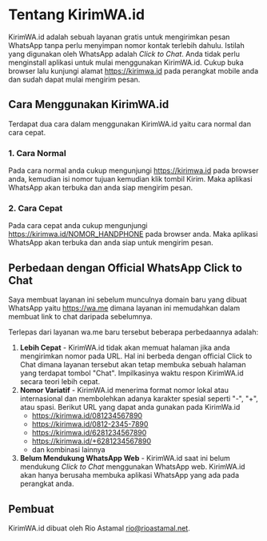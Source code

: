 # Tentang KirimWA.id

KirimWA.id adalah sebuah layanan gratis untuk mengirimkan pesan WhatsApp tanpa
perlu menyimpan nomor kontak terlebih dahulu. Istilah yang digunakan oleh WhatsApp adalah _Click to Chat_. Anda tidak perlu menginstall aplikasi untuk mulai menggunakan KirimWA.id. Cukup buka browser lalu kunjungi alamat https://kirimwa.id pada perangkat mobile anda dan sudah dapat mulai mengirim pesan.

## Cara Menggunakan KirimWA.id

Terdapat dua cara dalam menggunakan KirimWA.id yaitu cara normal dan cara
cepat.

### 1. Cara Normal

Pada cara normal anda cukup mengunjungi https://kirimwa.id pada browser anda,
kemudian isi nomor tujuan kemudian klik tombil Kirim. Maka aplikasi WhatsApp
akan terbuka dan anda siap mengirim pesan.

### 2. Cara Cepat

Pada cara cepat anda cukup mengunjungi https://kirimwa.id/NOMOR_HANDPHONE pada
browser anda. Maka aplikasi WhatsApp akan terbuka dan anda siap untuk mengirim
pesan.

## Perbedaan dengan Official WhatsApp Click to Chat

Saya membuat layanan ini sebelum munculnya domain baru yang dibuat WhatsApp yaitu https://wa.me dimana layanan ini memudahkan dalam membuat link to chat daripada sebelumnya.

Terlepas dari layanan wa.me baru tersebut beberapa perbedaannya adalah:

1. **Lebih Cepat** - KirimWA.id tidak akan memuat halaman jika anda mengirimkan nomor pada URL. Hal ini berbeda dengan official Click to Chat dimana layanan tersebut akan tetap membuka sebuah halaman yang terdapat tombol "Chat". Impilkasinya waktu respon KirimWA.id secara teori lebih cepat.
2. **Nomor Variatif** - KirimWA.id menerima format nomor lokal atau internasional dan membolehkan adanya karakter spesial seperti "-", "+", atau spasi. Berikut URL yang dapat anda gunakan pada KirimWa.id
    - https://kirimwa.id/081234567890
    - https://kirimwa.id/0812-2345-7890
    - https://kirimwa.id/6281234567890
    - https://kirimwa.id/+6281234567890
    - dan kombinasi lainnya
3. **Belum Mendukung WhatsApp Web** - KirimWA.id saat ini belum mendukung _Click to Chat_ menggunakan WhatsApp web. KirimWA.id akan hanya berusaha membuka aplikasi WhatsApp yang ada pada perangkat anda.

## Pembuat

KirimWA.id dibuat oleh Rio Astamal <rio@rioastamal.net>.